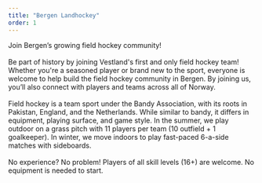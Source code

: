 ```yaml
---
title: "Bergen Landhockey"
order: 1
---
```


Join Bergen’s growing field hockey community!
<br>
<br>
Be part of history by joining Vestland's first and only field hockey team! Whether you're a seasoned player or brand new to the sport, everyone is welcome to help build the field hockey community in Bergen. By joining us, you’ll also connect with players and teams across all of Norway.
<br>
<br>
Field hockey is a team sport under the Bandy Association, with its roots in Pakistan, England, and the Netherlands. While similar to bandy, it differs in equipment, playing surface, and game style. In the summer, we play outdoor on a grass pitch with 11 players per team (10 outfield + 1 goalkeeper). In winter, we move indoors to play fast-paced 6-a-side matches with sideboards.
<br>
<br>
No experience? No problem! Players of all skill levels (16+) are welcome. No equipment is needed to start. 
